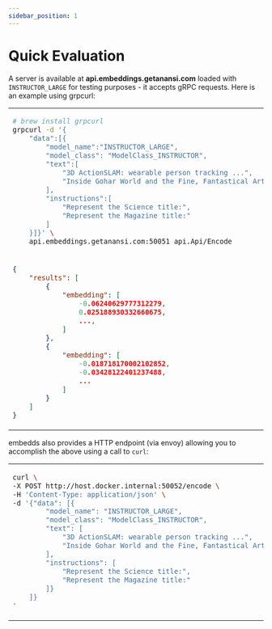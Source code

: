 ```yaml
---
sidebar_position: 1
---
```


# Quick Evaluation

A server is available at <b>api.embeddings.getanansi.com</b> loaded with `INSTRUCTOR_LARGE` for testing purposes - it accepts gRPC requests. Here is an example using grpcurl:

<table>
<tr>

</tr>
<tr>
<td>

```bash
# brew install grpcurl
grpcurl -d '{
    "data":[{
        "model_name":"INSTRUCTOR_LARGE",
        "model_class": "ModelClass_INSTRUCTOR",
        "text":[
            "3D ActionSLAM: wearable person tracking ...",
            "Inside Gohar World and the Fine, Fantastical Art"
        ],
        "instructions":[
            "Represent the Science title:",
            "Represent the Magazine title:"
        ]
    }]}' \
    api.embeddings.getanansi.com:50051 api.Api/Encode
```

</td>
</tr>
<tr>
<td>

```json
{
    "results": [
        {
            "embedding": [
                -0.06240629777312279,
                0.025188930332660675,
                ...,
            ]
        },
        {
            "embedding": [
                -0.018718170002102852,
                -0.03428122401237488,
                ...
            ]
        }
    ]
}
```

</td>
</tr>
</table>

embedds also provides a HTTP endpoint (via envoy) allowing you to accomplish the above using a call to `curl`:

<table>
<tr>
<td>

```bash
curl \
-X POST http://host.docker.internal:50052/encode \
-H 'Content-Type: application/json' \
-d '{"data": [{
        "model_name": "INSTRUCTOR_LARGE",
        "model_class": "ModelClass_INSTRUCTOR",
        "text": [
            "3D ActionSLAM: wearable person tracking ...",
            "Inside Gohar World and the Fine, Fantastical Art"
        ],
        "instructions": [
            "Represent the Science title:",
            "Represent the Magazine title:"
        ]}
    ]}
'
```

</td>
</tr>
</table>
